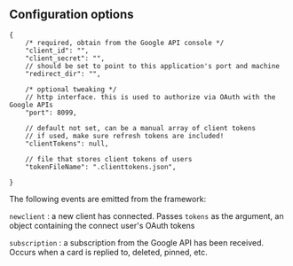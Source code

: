 ## Configuration options

```
{
	/* required, obtain from the Google API console */
	"client_id": "",
	"client_secret": "",
	// should be set to point to this application's port and machine
	"redirect_dir": "",

	/* optional tweaking */
	// http interface. this is used to authorize via OAuth with the Google APIs
	"port": 8099,

	// default not set, can be a manual array of client tokens
	// if used, make sure refresh tokens are included!
	"clientTokens": null,

	// file that stores client tokens of users
	"tokenFileName": ".clienttokens.json",

}
```

The following events are emitted from the framework:

`newclient` : a new client has connected. Passes `tokens` as the argument, an object containing the connect user's OAuth tokens

`subscription` : a subscription from the Google API has been received. Occurs when a card is replied to, deleted, pinned, etc.

